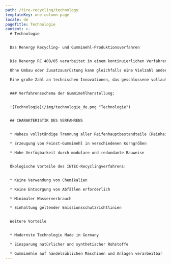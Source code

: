 ```yaml
---
path: /tire-recycling/technology
templateKey: one-column-page
locale: de
pageTitle: Technologie
content: >-
  # Technologie


  Das Renergy Recycling- und Gummimehl-Produktionsverfahren


  Die Renergy RC 400/05 verarbeitet in einem kontinuierlichen Verfahren speziell Altreifen bei sehr tiefen Temperaturen (bis zu -195 °C) unter Einsatz von flüssigem Stickstoff als Kühlmittel.\

  Ohne Umbau oder Zusatzausrüstung kann gleichfalls eine Vielzahl anderer Gummiabfälle verwertet werden.\

  Eine große Zahl an technischen Innovationen, das geschlossene vollautomatische System und die patentierte Technologie sichern dabei höchste Effektivität und Produktivität.


  ### Verfahrensschema der Gummimehlherstellung:


  ![Technologie](/img/technologie_de.png "Technologie")


  ## CHARAKTERISTIK DES VERFAHRENS


  * Nahezu vollständige Trennung aller Reifenhauptbestandteile (Reinheit > 99 %)

  * Erzeugung von Feinst-Gummimehl in verschiedenen Korngrößen

  * Hohe Verfügbarkeit durch modulare und redundante Bauweise


  Ökologische Vorteile des INTEC-Recyclingverfahrens:


  * Keine Verwendung von Chemikalien

  * Keine Entsorgung von Abfällen erforderlich

  * Minimaler Wasserverbrauch

  * Einhaltung geltender Emissionsschutzrichtlinien


  Weitere Vorteile


  * Modernste Technologie Made in Germany

  * Einsparung natürlicher und synthetischer Rohstoffe

  * Gummimehle auf handelsüblichen Maschinen und Anlagen verarbeitbar
---
```


